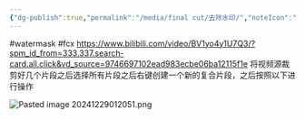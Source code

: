 ```yaml
---
{"dg-publish":true,"permalink":"/media/final cut/去除水印/","noteIcon":"3"}
---
```


#watermask #fcx 
https://www.bilibili.com/video/BV1yo4y1U7Q3/?spm_id_from=333.337.search-card.all.click&vd_source=9746697102ead983ecbe06ba12115f1e
将视频源裁剪好几个片段之后选择所有片段之后右键创建一个新的复合片段，之后按照以下进行操作

![Pasted image 20241229012051.png](/img/user/media/final%20cut/attachments/Pasted%20image%2020241229012051.png)